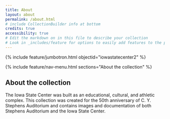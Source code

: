 ```yaml
---
title: About
layout: about
permalink: /about.html
# include CollectionBuilder info at bottom
credits: true
accessibility: true
# Edit the markdown on in this file to describe your collection
# Look in _includes/feature for options to easily add features to the page
---
```


{% include feature/jumbotron.html objectid="iowastatecenter2" %} 

{% include feature/nav-menu.html sections="About the collection" %}

## About the collection

The Iowa State Center was built as an educational, cultural, and athletic complex. This collection was created for the 50th anniversary of C. Y. Stephens Auditorium and contains images and documentation of both Stephens Auditorium and the Iowa State Center.
